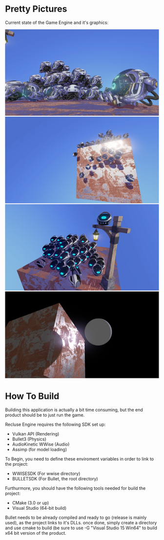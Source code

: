 # Pretty Pictures
Current state of the Game Engine and it's graphics:

![alt tag](https://raw.githubusercontent.com/Cheezboiger/Recluse-Game/master/Regression/Shaders/Helmet.png)
![alt tag](https://raw.githubusercontent.com/Cheezboiger/Recluse-Game/master/Regression/Shaders/PhysicsTest.png)
![alt tag](https://raw.githubusercontent.com/Cheezboiger/Recluse-Game/master/Regression/Shaders/Lantern.png)
![alt tag](https://raw.githubusercontent.com/Cheezboiger/Recluse-Game/master/Regression/Shaders/Moonlight.png)
# How To Build
Building this application is actually a bit time consuming, but the end product should be to just run the game.

Recluse Engine requires the following SDK set up:

- Vulkan API (Rendering)
- Bullet3 (Physics)
- AudioKinetic WWise (Audio)
- Assimp (for model loading)

To Begin, you need to define these enviroment variables in order to link to the project:

- WWISESDK (For wwise directory)
- BULLETSDK (For Bullet, the root directory)

Furthurmore, you should have the following tools needed for build the project:

- CMake (3.0 or up)
- Visual Studio (64-bit build)

Bullet needs to be already compiled and ready to go (release is mainly used), as the project links to it's DLLs.
once done, simply create a directory and use cmake to build (be sure to use -G "Visual Studio 15 Win64" to build
x64 bit version of the product. 
